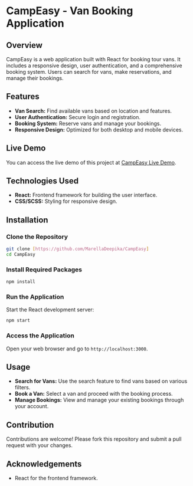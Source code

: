 # CampEasy - Van Booking Application

## Overview
CampEasy is a web application built with React for booking tour vans. It includes a responsive design, user authentication, and a comprehensive booking system. Users can search for vans, make reservations, and manage their bookings.

## Features
- **Van Search:** Find available vans based on location and features.
- **User Authentication:** Secure login and registration.
- **Booking System:** Reserve vans and manage your bookings.
- **Responsive Design:** Optimized for both desktop and mobile devices.

## Live Demo
You can access the live demo of this project at [CampEasy Live Demo](vanvoyage3.netlify.app).

## Technologies Used
- **React:** Frontend framework for building the user interface.
- **CSS/SCSS:** Styling for responsive design.

## Installation

### Clone the Repository
```bash
git clone [https://github.com/MarellaDeepika/CampEasy]
cd CampEasy
```

### Install Required Packages
```bash
npm install
```

### Run the Application
Start the React development server:
```bash
npm start
```

### Access the Application
Open your web browser and go to `http://localhost:3000`.

## Usage
- **Search for Vans:** Use the search feature to find vans based on various filters.
- **Book a Van:** Select a van and proceed with the booking process.
- **Manage Bookings:** View and manage your existing bookings through your account.

## Contribution
Contributions are welcome! Please fork this repository and submit a pull request with your changes.

## Acknowledgements
- React for the frontend framework.
